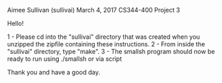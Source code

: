 Aimee Sullivan (sullivai)
March 4, 2017
CS344-400 Project 3

Hello!

1 - Please cd into the "sullivai" directory that was created when you unzipped the
    zipfile containing these instructions.
2 - From inside the "sullivai" directory, type "make".
3 - The smallsh program should now be ready to run using ./smallsh or via script

Thank you and have a good day.


